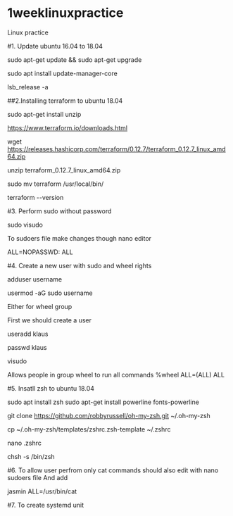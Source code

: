 # 1weeklinuxpractice
Linux practice

#1. Update ubuntu 16.04 to 18.04

sudo apt-get update && sudo apt-get upgrade

sudo apt install update-manager-core

lsb_release -a

##2.Installing terraform to ubuntu 18.04


sudo apt-get install unzip

https://www.terraform.io/downloads.html

wget https://releases.hashicorp.com/terraform/0.12.7/terraform_0.12.7_linux_amd64.zip

unzip terraform_0.12.7_linux_amd64.zip

sudo mv terraform /usr/local/bin/

terraform --version 

#3. Perform sudo without password

sudo visudo

To sudoers file make changes though nano editor

<username> ALL=NOPASSWD: ALL
  
  #4. Create a new user with sudo and wheel rights
  
  adduser username
  
  usermod -aG sudo username
  
  Either for wheel group
  
  First we should create a user 
  
  useradd klaus
  
  passwd klaus
  
  visudo
  
Allows people in group wheel to run all commands
%wheel        ALL=(ALL)       ALL
  
  
 #5. Insatll zsh to ubuntu 18.04
  
  sudo apt install zsh
  sudo apt-get install powerline fonts-powerline
  
  git clone https://github.com/robbyrussell/oh-my-zsh.git ~/.oh-my-zsh
  
  cp ~/.oh-my-zsh/templates/zshrc.zsh-template ~/.zshrc
  
  nano .zshrc
  
  chsh -s /bin/zsh
  
  #6. To allow user perfrom only cat commands should also edit with nano sudoers file
  And add 
  
  jasmin    ALL=/usr/bin/cat
  
  #7. To create systemd unit
  
  
  
  
